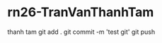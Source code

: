 # rn26-TranVanThanhTam
thanh tam
git add .
git commit -m 'test git'
git push

<!-- lấy tài liệu
 rn26-manhph
 git pull